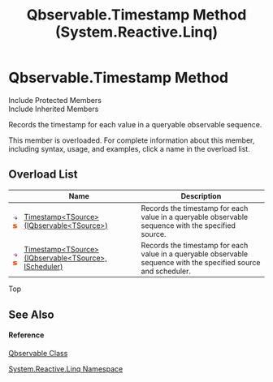 ﻿---
title: Qbservable.Timestamp Method  (System.Reactive.Linq)
TOCTitle: Timestamp Method
ms:assetid: Overload:System.Reactive.Linq.Qbservable.Timestamp
ms:mtpsurl: https://msdn.microsoft.com/en-us/library/system.reactive.linq.qbservable.timestamp(v=VS.103)
ms:contentKeyID: 36069543
ms.date: 06/28/2011
mtps_version: v=VS.103
f1_keywords:
- System.Reactive.Linq.Qbservable.Timestamp
- System.Reactive.Linq.Qbservable.Timestamp``1
dev_langs:
- CSharp
- JScript
- VB
- FSharp
---

# Qbservable.Timestamp Method

Include Protected Members  
Include Inherited Members  

Records the timestamp for each value in a queryable observable sequence.

This member is overloaded. For complete information about this member, including syntax, usage, and examples, click a name in the overload list.

## Overload List

<table>
<thead>
<tr class="header">
<th> </th>
<th>Name</th>
<th>Description</th>
</tr>
</thead>
<tbody>
<tr class="odd">
<td><img src="images\Hh303103.pubmethod(en-us,VS.103).gif" title="Public method" alt="Public method" /><img src="images\Hh244319.static(en-us,VS.103).gif" title="Static member" alt="Static member" /></td>
<td><a href="https://msdn.microsoft.com/en-us/library/m:system.reactive.linq.qbservable.timestamp%60%601(system.reactive.linq.iqbservable%7b%60%600%7d)(v=VS.103)">Timestamp&lt;TSource&gt;(IQbservable&lt;TSource&gt;)</a></td>
<td>Records the timestamp for each value in a queryable observable sequence with the specified source.</td>
</tr>
<tr class="even">
<td><img src="images\Hh303103.pubmethod(en-us,VS.103).gif" title="Public method" alt="Public method" /><img src="images\Hh244319.static(en-us,VS.103).gif" title="Static member" alt="Static member" /></td>
<td><a href="https://msdn.microsoft.com/en-us/library/m:system.reactive.linq.qbservable.timestamp%60%601(system.reactive.linq.iqbservable%7b%60%600%7d%2csystem.reactive.concurrency.ischeduler)(v=VS.103)">Timestamp&lt;TSource&gt;(IQbservable&lt;TSource&gt;, IScheduler)</a></td>
<td>Records the timestamp for each value in a queryable observable sequence with the specified source and scheduler.</td>
</tr>
</tbody>
</table>

Top

## See Also

#### Reference

[Qbservable Class](hh211693\(v=vs.103\).md)

[System.Reactive.Linq Namespace](hh211929\(v=vs.103\).md)

